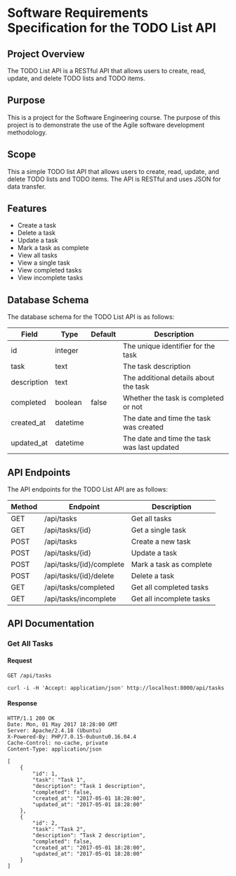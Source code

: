 # Software Requirements Specification for the TODO List API

## Project Overview
 The TODO List API is a RESTful API that allows users to create, read, update, and delete TODO lists and TODO items.

 ## Purpose

 This is a project for the Software Engineering course. The purpose of this project is to demonstrate the use of the Agile software development methodology.

## Scope

This a simple TODO list API that allows users to create, read, update, and delete TODO lists and TODO items. The API is RESTful and uses JSON for data transfer.

## Features

- Create a task
- Delete a task
- Update a task
- Mark a task as complete
- View all tasks
- View a single task
- View completed tasks
- View incomplete tasks

## Database Schema

The database schema for the TODO List API is as follows:

|Field|Type|Default|Description|
|-----|----|-------|-----------|
|id|integer||The unique identifier for the task|
|task|text||The task description|
|description|text||The additional details about the task|
|completed|boolean|false|Whether the task is completed or not|
|created_at|datetime||The date and time the task was created|
|updated_at|datetime||The date and time the task was last updated|

## API Endpoints

The API endpoints for the TODO List API are as follows:

|Method|Endpoint|Description|
|------|--------|-----------|
|GET|/api/tasks|Get all tasks|
|GET|/api/tasks/{id}|Get a single task|
|POST|/api/tasks|Create a new task|
|POST|/api/tasks/{id}|Update a task|
|POST|/api/tasks/{id}/complete|Mark a task as complete|
|POST|/api/tasks/{id}/delete|Delete a task|
|GET|/api/tasks/completed|Get all completed tasks|
|GET|/api/tasks/incomplete|Get all incomplete tasks|

## API Documentation

### Get All Tasks

#### Request

`GET /api/tasks`

    curl -i -H 'Accept: application/json' http://localhost:8000/api/tasks

#### Response

    HTTP/1.1 200 OK
    Date: Mon, 01 May 2017 18:28:00 GMT
    Server: Apache/2.4.18 (Ubuntu)
    X-Powered-By: PHP/7.0.15-0ubuntu0.16.04.4
    Cache-Control: no-cache, private
    Content-Type: application/json

    [
        {
            "id": 1,
            "task": "Task 1",
            "description": "Task 1 description",
            "completed": false,
            "created_at": "2017-05-01 18:28:00",
            "updated_at": "2017-05-01 18:28:00"
        },
        {
            "id": 2,
            "task": "Task 2",
            "description": "Task 2 description",
            "completed": false,
            "created_at": "2017-05-01 18:28:00",
            "updated_at": "2017-05-01 18:28:00"
        }
    ]

